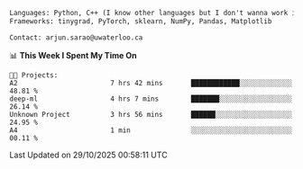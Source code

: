 ```txt
Languages: Python, C++ (I know other languages but I don't wanna work in em)
Frameworks: tinygrad, PyTorch, sklearn, NumPy, Pandas, Matplotlib

Contact: arjun.sarao@uwaterloo.ca
```

<!--START_SECTION:waka-->
📊 **This Week I Spent My Time On** 

```text
🐱‍💻 Projects: 
A2                       7 hrs 42 mins       ████████████░░░░░░░░░░░░░   48.81 % 
deep-ml                  4 hrs 7 mins        ███████░░░░░░░░░░░░░░░░░░   26.14 % 
Unknown Project          3 hrs 56 mins       ██████░░░░░░░░░░░░░░░░░░░   24.95 % 
A4                       1 min               ░░░░░░░░░░░░░░░░░░░░░░░░░   00.11 % 
```


 Last Updated on 29/10/2025 00:58:11 UTC
<!--END_SECTION:waka-->
